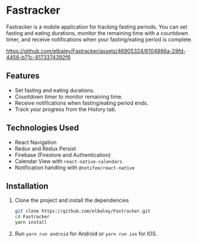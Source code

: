 # Fastracker

Fastracker is a mobile application for tracking fasting periods. You can set fasting and eating durations, monitor the remaining time with a countdown timer, and receive notifications when your fasting/eating period is complete.


https://github.com/elbaley/Fastracker/assets/46905324/6104866a-29fd-4456-b71c-8173374392f6

## Features

- Set fasting and eating durations.
- Countdown timer to monitor remaining time.
- Receive notifications when fasting/eating period ends.
- Track your progress from the History tab.

## Technologies Used
- React Navigation
- Redux and Redux Persist
- Firebase (Firestore and Authentication)
- Calendar View with `react-native-calendars`
- Notification handling with `@notifee/react-native`

## Installation
1. Clone the project and install the dependencies
   ```sh
   git clone https://github.com/elbaley/Fastracker.git
   cd Fastracker
   yarn install
   ```
2. Run `yarn run android` for Android or `yarn run ios` for IOS.
